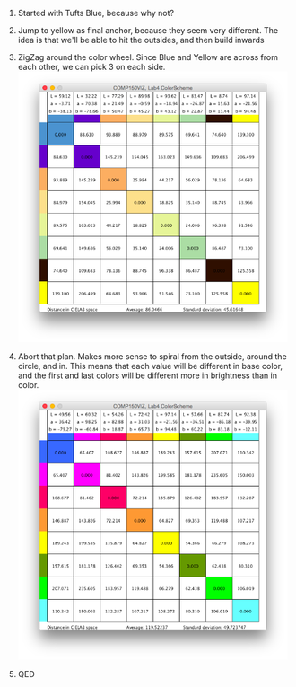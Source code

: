 1. Started with Tufts Blue, because why not?

2. Jump to yellow as final anchor, because they seem very different.
  The idea is that we\'ll be able to hit the outsides, and then build inwards

3. ZigZag around the color wheel. Since Blue and Yellow are across from each other,
  we can pick 3 on each side.
  ![First Try](v1.png)

4. Abort that plan. Makes more sense to spiral from the outside, around the circle,
  and in. This means that each value will be different in base color, and the first and
  last colors will be different more in brightness than in color.
  ![Second Try](v2.png)

5. QED
